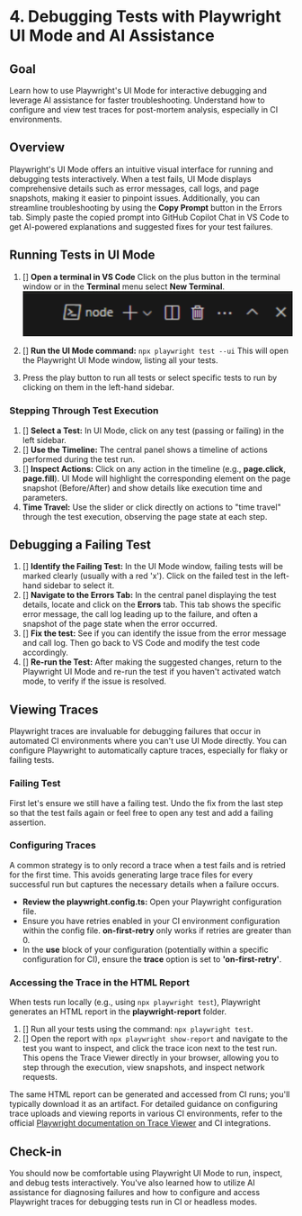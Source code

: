# 4. Debugging Tests with Playwright UI Mode and AI Assistance

## Goal

Learn how to use Playwright's UI Mode for interactive debugging and leverage AI assistance for faster troubleshooting. Understand how to configure and view test traces for post-mortem analysis, especially in CI environments.

## Overview

Playwright's UI Mode offers an intuitive visual interface for running and debugging tests interactively. When a test fails, UI Mode displays comprehensive details such as error messages, call logs, and page snapshots, making it easier to pinpoint issues. Additionally, you can streamline troubleshooting by using the **Copy Prompt** button in the Errors tab. Simply paste the copied prompt into GitHub Copilot Chat in VS Code to get AI-powered explanations and suggested fixes for your test failures.

## Running Tests in UI Mode

1. [] **Open a terminal in VS Code** Click on the plus button in the terminal window or in the **Terminal** menu select **New Terminal**.
![Open a second terminal in VS Code](../images/new-terminal.png)

1. [] **Run the UI Mode command:** `npx playwright test --ui`
    This will open the Playwright UI Mode window, listing all your tests.
2. Press the play button to run all tests or select specific tests to run by clicking on them in the left-hand sidebar.

### Stepping Through Test Execution

1. [] **Select a Test:** In UI Mode, click on any test (passing or failing) in the left sidebar.
2. [] **Use the Timeline:** The central panel shows a timeline of actions performed during the test run.
3. [] **Inspect Actions:** Click on any action in the timeline (e.g., **page.click**, **page.fill**). UI Mode will highlight the corresponding element on the page snapshot (Before/After) and show details like execution time and parameters.
4.  **Time Travel:** Use the slider or click directly on actions to "time travel" through the test execution, observing the page state at each step.


## Debugging a Failing Test

1. [] **Identify the Failing Test:** In the UI Mode window, failing tests will be marked clearly (usually with a red 'x'). Click on the failed test in the left-hand sidebar to select it.
2. [] **Navigate to the Errors Tab:** In the central panel displaying the test details, locate and click on the **Errors** tab. This tab shows the specific error message, the call log leading up to the failure, and often a snapshot of the page state when the error occurred.
3. [] **Fix the test:** See if you can identify the issue from the error message and call log. Then go back to VS Code and modify the test code accordingly.
4. [] **Re-run the Test:** After making the suggested changes, return to the Playwright UI Mode and re-run the test if you haven't activated watch mode, to verify if the issue is resolved.

## Viewing Traces

Playwright traces are invaluable for debugging failures that occur in automated CI environments where you can't use UI Mode directly. You can configure Playwright to automatically capture traces, especially for flaky or failing tests.

### Failing Test

First let's ensure we still have a failing test. Undo the fix from the last step so that the test fails again or feel free to open any test and add a failing assertion.

### Configuring Traces

A common strategy is to only record a trace when a test fails and is retried for the first time. This avoids generating large trace files for every successful run but captures the necessary details when a failure occurs.

- **Review the **playwright.config.ts**:** Open your Playwright configuration file.
- Ensure you have retries enabled in your CI environment configuration within the config file. **on-first-retry** only works if retries are greater than 0.
- In the **use** block of your configuration (potentially within a specific configuration for CI), ensure the **trace** option is set to **'on-first-retry'**.


### Accessing the Trace in the HTML Report

When tests run locally (e.g., using `npx playwright test`), Playwright generates an HTML report in the **playwright-report** folder. 

1. [] Run all your tests using the command: `npx playwright test`.
2. [] Open the report with `npx playwright show-report` and navigate to the test you want to inspect, and click the trace icon next to the test run. This opens the Trace Viewer directly in your browser, allowing you to step through the execution, view snapshots, and inspect network requests.

The same HTML report can be generated and accessed from CI runs; you'll typically download it as an artifact. For detailed guidance on configuring trace uploads and viewing reports in various CI environments, refer to the official [Playwright documentation on Trace Viewer](https://playwright.dev/docs/trace-viewer) and CI integrations.

## Check-in

You should now be comfortable using Playwright UI Mode to run, inspect, and debug tests interactively. You've also learned how to utilize AI assistance for diagnosing failures and how to configure and access Playwright traces for debugging tests run in CI or headless modes.

